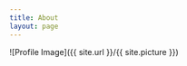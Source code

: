 ```yaml
---
title: About
layout: page
---
```

![Profile Image]({{ site.url }}/{{ site.picture }})

<script src="https://gist-it.appspot.com/https://github.com/tonydelanuez/tonydelanuez/blob/main/README.md"></script>
